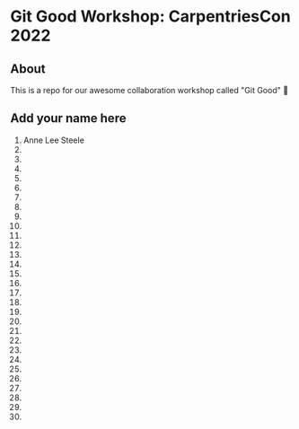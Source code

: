 # Git Good Workshop: CarpentriesCon 2022

## About 
This is a repo for our awesome collaboration workshop called "Git Good" :tada:

## Add your name here
1. Anne Lee Steele 
2. 
3. 
4.
5.
6.
7.
8.
9.
10.
11.
12.
13.
14.
15.
16.
17.
18.
19.
20.
21.
22.
23.
24.
25.
26.
27.
28.
29.
30.
